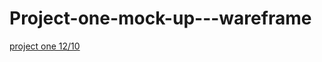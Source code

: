 # Project-one-mock-up---wareframe
[project one 12/10](https://miro.com/app/board/uXjVPOt2yeM=/?share_link_id=984471672255)
